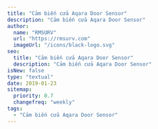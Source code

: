 ```yaml
---
title: "Cảm biến cửa Aqara Door Sensor"
description: "Cảm biến cửa Aqara Door Sensor"
author:
  name: "RMSURV"
  url: "https://rmsurv.com"
  imageUrl: "/icons/black-logo.svg"
seo:
  title: "Cảm biến cửa Aqara Door Sensor"
  description: "Cảm biến cửa Aqara Door Sensor"
isNew: false
type: "textual"
date: 2019-01-23
sitemap:
  priority: 0.7
  changefreq: "weekly"
tags:
  - "Cảm biến cửa Aqara Door Sensor"
---
```

